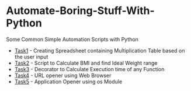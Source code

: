 # Automate-Boring-Stuff-With-Python
Some Common Simple Automation Scripts with Python
- [Task1](https://github.com/MANIDEEP007/Automate-Boring-Stuff-With-Python/tree/master/1.Excel_Multiplication_Table_Maker) - Creating Spreadsheet containing Multiplication Table based on the user input
- [Task2](https://github.com/MANIDEEP007/Automate-Boring-Stuff-With-Python/tree/master/2.BMI_CALCULATOR) - Script to Calculate BMI and find Ideal Weight range
- [Task3](https://github.com/MANIDEEP007/Automate-Boring-Stuff-With-Python/tree/master/3.%20Generic_Timer) - Decorator to Calculate Execution time of any Function
- [Task4](https://github.com/MANIDEEP007/Automate-Boring-Stuff-With-Python/tree/master/4.URL_Opener) - URL opener using Web Browser
- [Task5](https://github.com/MANIDEEP007/Automate-Boring-Stuff-With-Python/tree/master/5.Application_Opener) - Application Opener using os Module
